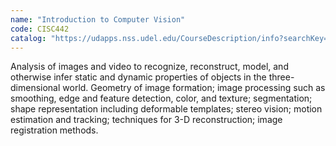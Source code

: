 ```yaml
---
name: "Introduction to Computer Vision"
code: CISC442
catalog: "https://udapps.nss.udel.edu/CourseDescription/info?searchKey=2020%7cCISC442"
---
```


Analysis of images and video to recognize, reconstruct, model, and otherwise infer static and dynamic properties of objects in the three-dimensional world. Geometry of image formation; image processing such as smoothing, edge and feature detection, color, and texture; segmentation; shape representation including deformable templates; stereo vision; motion estimation and tracking; techniques for 3-D reconstruction; image registration methods.
